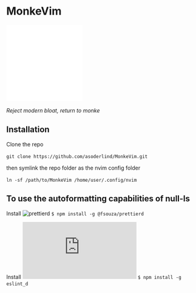# MonkeVim

<img src="white_transparent.png" width="200" height="200" />

_Reject modern bloat, return to monke_

## Installation

Clone the repo

`git clone https://github.com/asoderlind/MonkeVim.git`

then symlink the repo folder as the nvim config folder

`ln -sf /path/to/MonkeVim /home/user/.config/nvim`

## To use the autoformatting capabilities of null-ls

Install ![prettierd](https://github.com/fsouza/prettierd#installation-guide)
`$ npm install -g @fsouza/prettierd`

Install ![eslint_d](https://github.com/mantoni/eslint_d.js#install)
`$ npm install -g eslint_d`
